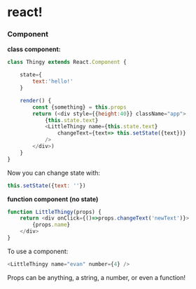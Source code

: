 # react!

### Component

**class component:**
```js
class Thingy extends React.Component {

    state={
        text:'hello!'
    }

    render() {
        const {something} = this.props
        return (<div style={{height:40}} className="app">
            {this.state.text}
            <LittleThingy name={this.state.text} 
                changeText={text=> this.setState({text})}
            />
        </div>)
    }
}
```

Now you can change state with:
```js
this.setState({text: ''})
```

**function component (no state)**
```js
function LittleThingy(props) {
    return <div onClick={()=>props.changeText('newText')}>
        {props.name}
    </div>
}
```

To use a component:
```js
<LittleThingy name="evan" number={4} />
```

Props can be anything, a string, a number, or even a function!
